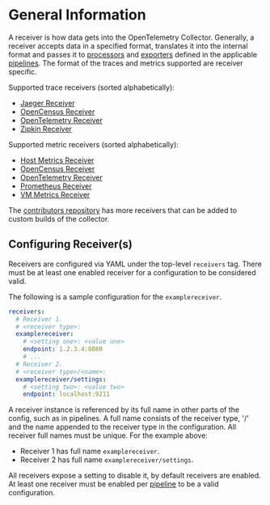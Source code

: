 # General Information
A receiver is how data gets into the OpenTelemetry Collector. Generally, a receiver
accepts data in a specified format, translates it into the internal format and
passes it to [processors](../processor/README.md)
and [exporters](../exporter/README.md)
defined in the applicable [pipelines](../docs/pipelines.md).
The format of the traces and metrics supported are receiver specific.

Supported trace receivers (sorted alphabetically):
- [Jaeger Receiver](jaegerreceiver/README.md)
- [OpenCensus Receiver](opencensusreceiver/README.md)
- [OpenTelemetry Receiver](otlpreceiver/README.md)
- [Zipkin Receiver](zipkinreceiver/README.md)

Supported metric receivers (sorted alphabetically):
- [Host Metrics Receiver](hostmetricsreceiver/README.md)
- [OpenCensus Receiver](opencensusreceiver/README.md)
- [OpenTelemetry Receiver](otlpreceiver/README.md)
- [Prometheus Receiver](prometheusreceiver/README.md)
- [VM Metrics Receiver](vmmetricsreceiver/README.md)

The [contributors repository](https://github.com/open-telemetry/opentelemetry-collector-contrib)
 has more receivers that can be added to custom builds of the collector.

## Configuring Receiver(s)
Receivers are configured via YAML under the top-level `receivers` tag. There
must be at least one enabled receiver for a configuration to be considered
valid.

The following is a sample configuration for the `examplereceiver`.
```yaml
receivers:
  # Receiver 1.
  # <receiver type>:
  examplereceiver:
    # <setting one>: <value one>
    endpoint: 1.2.3.4:8080
    # ...
  # Receiver 2.
  # <receiver type>/<name>:
  examplereceiver/settings:
    # <setting two>: <value two>
    endpoint: localhost:9211
```

A receiver instance is referenced by its full name in other parts of the config,
such as in pipelines. A full name consists of the receiver type, '/' and the
name appended to the receiver type in the configuration. All receiver full names
must be unique. For the example above:
- Receiver 1 has full name `examplereceiver`.
- Receiver 2 has full name `examplereceiver/settings`.

All receivers expose a setting to disable it, by default receivers are enabled.
At least one receiver must be enabled per [pipeline](docs/pipelines.md) to be a
valid configuration.

